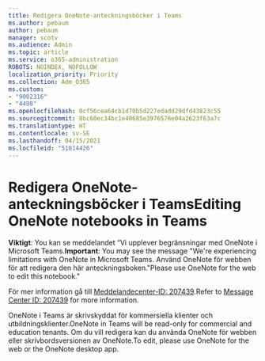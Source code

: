 ```yaml
---
title: Redigera OneNote-anteckningsböcker i Teams
ms.author: pebaum
author: pebaum
manager: scotv
ms.audience: Admin
ms.topic: article
ms.service: o365-administration
ROBOTS: NOINDEX, NOFOLLOW
localization_priority: Priority
ms.collection: Adm_O365
ms.custom:
- "9002316"
- "4498"
ms.openlocfilehash: 0cf56cea64cb1d70b5d227edadd29dfd43823c55
ms.sourcegitcommit: 8bc60ec34bc1e40685e3976576e04a2623f63a7c
ms.translationtype: HT
ms.contentlocale: sv-SE
ms.lasthandoff: 04/15/2021
ms.locfileid: "51814426"
---
```

# <a name="editing-onenote-notebooks-in-teams"></a><span data-ttu-id="dbc7e-102">Redigera OneNote-anteckningsböcker i Teams</span><span class="sxs-lookup"><span data-stu-id="dbc7e-102">Editing OneNote notebooks in Teams</span></span>

<span data-ttu-id="dbc7e-103">**Viktigt**: You kan se meddelandet “Vi upplever begränsningar med OneNote i Microsoft Teams.</span><span class="sxs-lookup"><span data-stu-id="dbc7e-103">**Important**: You may see the message  "We're experiencing limitations with OneNote in Microsoft Teams.</span></span> <span data-ttu-id="dbc7e-104">Använd OneNote för webben för att redigera den här anteckningsboken."</span><span class="sxs-lookup"><span data-stu-id="dbc7e-104">Please use OneNote for the web to edit this notebook."</span></span>  

<span data-ttu-id="dbc7e-105">För mer information gå till [Meddelandecenter-ID: 207439](https://admin.microsoft.com/Adminportal/Home?source=applauncher#MessageCenter?id=MC207439).</span><span class="sxs-lookup"><span data-stu-id="dbc7e-105">Refer to [Message Center ID: 207439](https://admin.microsoft.com/Adminportal/Home?source=applauncher#MessageCenter?id=MC207439) for more information.</span></span>

<span data-ttu-id="dbc7e-106">OneNote i Teams är skrivskyddat för kommersiella klienter och utbildningsklienter.</span><span class="sxs-lookup"><span data-stu-id="dbc7e-106">OneNote in Teams will be read-only for commercial and education tenants.</span></span> <span data-ttu-id="dbc7e-107">Om du vill redigera kan du använda OneNote för webben eller skrivbordsversionen av OneNote.</span><span class="sxs-lookup"><span data-stu-id="dbc7e-107">To edit, please use OneNote for the web or the OneNote desktop app.</span></span>
